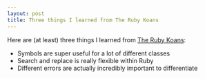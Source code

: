 ```yaml
---
layout: post
title: Three things I learned from The Ruby Koans
---
```


Here are (at least) three things I learned from [The Ruby Koans](http://rubykoans.com/):
- Symbols are super useful for a lot of different classes
- Search and replace is really flexible within Ruby
- Different errors are actually incredibly important to differentiate
